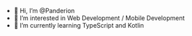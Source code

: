 - 👋 Hi, I’m @Panderion
- 👀 I’m interested in Web Development / Mobile Development
- 🌱 I’m currently learning TypeScript and Kotlin


<!---
Panderion/Panderion is a ✨ special ✨ repository because its `README.md` (this file) appears on your GitHub profile.
You can click the Preview link to take a look at your changes.
--->
